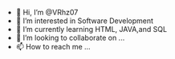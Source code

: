 - 👋 Hi, I’m @VRhz07
- 👀 I’m interested in Software Development 
- 🌱 I’m currently learning HTML, JAVA,and SQL
- 💞️ I’m looking to collaborate on ...
- 📫 How to reach me ...

<!---
VRhz07/VRhz07 is a ✨ special ✨ repository because its `README.md` (this file) appears on your GitHub profile.
You can click the Preview link to take a look at your changes.
--->
